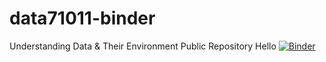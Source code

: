 # data71011-binder
Understanding Data &amp; Their Environment Public Repository
Hello
[![Binder](https://mybinder.org/badge_logo.svg)](https://mybinder.org/v2/gh/CMS2123/data71011-binder/HEAD)
